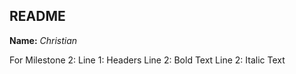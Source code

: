 ## README

  **Name:**  *Christian*  

  For Milestone 2:
  Line 1: Headers
  Line 2: Bold Text
  Line 2: Italic Text